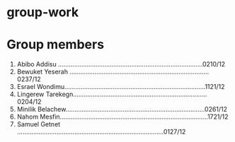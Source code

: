 # group-work

   #               Group members 
                                                                                                                               
  <ol>
  <li>Abibo Addisu ………………………………………………………………………0210/12</li>
  <li>Bewuket Yeserah ……………………………………………………………………0237/12</li>
  <li>Esrael Wondimu…………………………………………………………………….1121/12 </li>
  <li>Lingerew Tarekegn…………………………………………………………………0204/12</li>
  <li>Minilik Belachew……………………………………………………………………0261/12</li>
  <li>Nahom Mesfin………………………………………………………………………..1721/12</li>
  <li>Samuel Getnet ……………………………………………………………………….0127/12</li>
  </ol>
 
